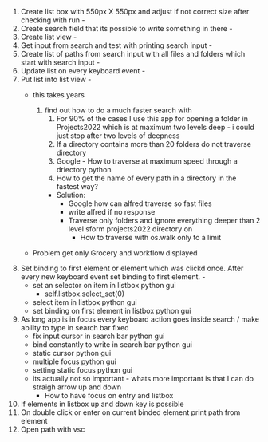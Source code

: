 1. Create list box with 550px X 550px and adjust if not correct size after checking with run - 
2. Create search field that its possible to write something in there - 
3. Create list view - 
4. Get input from search and test with printing search input - 
5. Create list of paths from search input with all files and folders which start with search input - 
6. Update list on every keyboard event - 
7. Put list into list view - 
    - this takes years
        1. find out how to do a much faster search with 
            1. For 90% of the cases I use this app for opening a folder in Projects2022 which is at maximum two levels deep - i could just stop after two levels of deepness 
            2. If a directory contains more than 20 folders do not traverse directory
            3. Google - How to traverse at maximum speed through a driectory python
            4. How to get the name of every path in a directory in the fastest way?
            - Solution:
                - Google how can alfred traverse so fast files
                - write alfred if no response
                - Traverse only folders and ignore everything deeper than 2 level sform projects2022 directory on
                    - How to traverse with os.walk only to a limit

    - Problem get only Grocery and workflow displayed
8. Set binding to first element or element which was clickd once. After every new keyboard event set binding to first element. - 
    - set an selector on item in listbox python gui
        - self.listbox.select_set(0)
    - select item in listbox python gui
    - set binding on first element in listbox python gui
9. As long app is in focus every keyboard action goes inside search / make ability to type in search bar fixed
    - fix input cursor in search bar python gui
    - bind constantly to write in search bar python gui
    - static cursor python gui
    - multiple focus python gui
    - setting static focus python gui
    - its actually not so important - whats more important is that I can do straigh arrow up and down 
        - How to have focus on entry and listbox
10. If elements in listbox up and down key is possible
11. On double click or enter on current binded element print path from element
12. Open path with vsc 
    